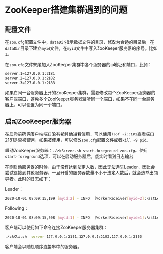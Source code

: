 # ZooKeeper搭建集群遇到的问题

## 配置文件

在`zoo.cfg`配置文件中，`dataDir`指示数据文件的目录，修改为合适的目录后，在`dataDir`目录下建立`myid`文件，在`myid`文件中写入ZooKeeper服务器的序号。比如`1`。

在`zoo.cfg`文件末尾加入ZooKeeper集群中各个服务器的ip地址和端口，比如：

~~~sh
server.1=127.0.0.1:2181
server.2=127.0.0.1:2182
server.3=127.0.0.1:2183
~~~

如果在同一台服务器上开的ZooKeeper集群，需要修改每个ZooKeeper服务器的客户端端口，避免多个ZooKeeper服务器监听同一个端口，如果不在同一台服务器上，可以设置为同一个端口。

## 启动ZooKeeper服务器

在启动前确保客户端端口没有被其他进程使用，可以使用`lsof -i:2181`查看端口2181是否被使用，如果被使用，可以修改`zoo.cfg`配置文件或者`kill -9 pid`。

启动ZooKeeper服务器：`./zkServer.sh start-foreground zoo.cfg`。使用`start-foreground`选项，可以在启动服务器后，能实时看到日志输出



在刚启动服务器的时候，由于没有达到法定人数，因此无法选举Leader，因此会尝试连接到其他服务器，一旦开启的服务器数量不小于法定人数后，就会选举出领导者。此时的日志如下：

Leader：

~~~sh
2020-10-01 08:09:15,199 [myid:2] - INFO  [WorkerReceiver[myid=2]:FastLeaderElection$Messenger$WorkerReceiver@389] - Notification: my state:LEADING; n.sid:3, n.state:LOOKING, n.leader:3, n.round:0x1, n.peerEpoch:0x0, n.zxid:0x0, message format version:0x2, n.config version:0x0
~~~

Following：

~~~sh
2020-10-01 08:09:15,208 [myid:1] - INFO  [WorkerReceiver[myid=1]:FastLeaderElection$Messenger$WorkerReceiver@389] - Notification: my state:FOLLOWING; n.sid:3, n.state:LOOKING, n.leader:3, n.round:0x1, n.peerEpoch:0x0, n.zxid:0x0, message format version:0x2, n.config version:0x0
~~~

客户端可以使用如下命令连接ZooKeeper服务器集群：

~~~sh
./zkCli.sh -server 127.0.0.1:2181,127.0.0.1:2182,127.0.0.1:2183
~~~

客户端会以随机顺序连接串中的服务器。